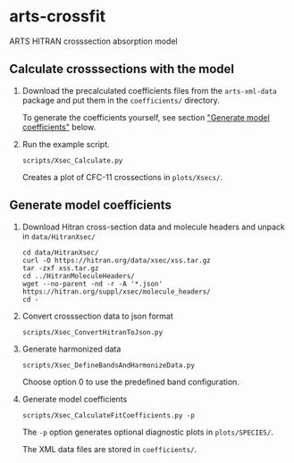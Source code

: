 # arts-crossfit
ARTS HITRAN crosssection absorption model

## Calculate crosssections with the model

1. Download the precalculated coefficients files from the `arts-xml-data` package and put them in the `coefficients/` directory.

   To generate the coefficients yourself, see section ["Generate model coefficients"](#generate-model-coefficients) below.

2. Run the example script.
   ```
   scripts/Xsec_Calculate.py
   ```

   Creates a plot of CFC-11 crossections in `plots/Xsecs/`.

## Generate model coefficients

1. Download Hitran cross-section data and molecule headers and unpack in `data/HitranXsec/`
   ```
   cd data/HitranXsec/
   curl -O https://hitran.org/data/xsec/xss.tar.gz
   tar -zxf xss.tar.gz
   cd ../HitranMoleculeHeaders/
   wget --no-parent -nd -r -A '*.json' https://hitran.org/suppl/xsec/molecule_headers/
   cd -
   ```

2. Convert crosssection data to json format
   ```
   scripts/Xsec_ConvertHitranToJson.py
   ```

3. Generate harmonized data
   ```
   scripts/Xsec_DefineBandsAndHarmonizeData.py
   ```
   Choose option 0 to use the predefined band configuration.

4. Generate model coefficients
   ```
   scripts/Xsec_CalculateFitCoefficients.py -p
   ```

   The `-p` option generates optional diagnostic plots in `plots/SPECIES/`.

   The XML data files are stored in `coefficients/`.
